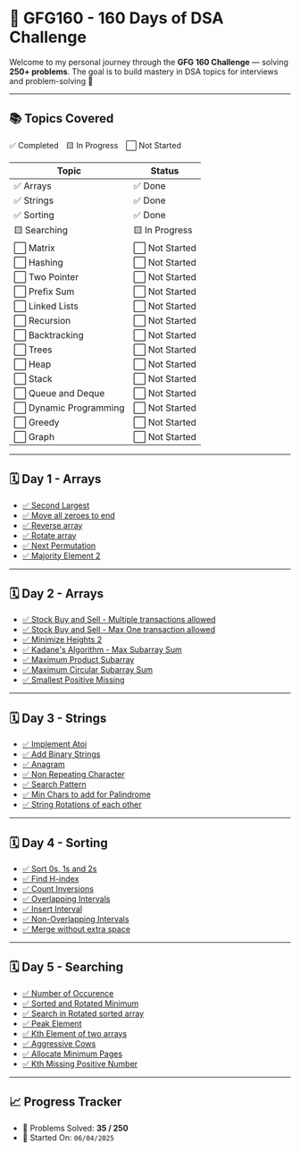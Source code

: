 # 📘 GFG160 - 160 Days of DSA Challenge

Welcome to my personal journey through the **GFG 160 Challenge** — solving **250+ problems**. The goal is to build mastery in DSA topics for interviews and problem-solving 🚀

---

## 📚 Topics Covered

✅ Completed 🟨 In Progress ⬜ Not Started

| Topic                  | Status         |
| ---------------------- | -------------- |
| ✅ Arrays              | ✅ Done        |
| ✅ Strings             | ✅ Done        |
| ✅ Sorting             | ✅ Done        |
| 🟨 Searching           | 🟨 In Progress |
| ⬜ Matrix              | ⬜ Not Started |
| ⬜ Hashing             | ⬜ Not Started |
| ⬜ Two Pointer         | ⬜ Not Started |
| ⬜ Prefix Sum          | ⬜ Not Started |
| ⬜ Linked Lists        | ⬜ Not Started |
| ⬜ Recursion           | ⬜ Not Started |
| ⬜ Backtracking        | ⬜ Not Started |
| ⬜ Trees               | ⬜ Not Started |
| ⬜ Heap                | ⬜ Not Started |
| ⬜ Stack               | ⬜ Not Started |
| ⬜ Queue and Deque     | ⬜ Not Started |
| ⬜ Dynamic Programming | ⬜ Not Started |
| ⬜ Greedy              | ⬜ Not Started |
| ⬜ Graph               | ⬜ Not Started |

---

## 🗓️ Day 1 - Arrays

- [✅ Second Largest](./01.Arrays/01_Second_Largest.cpp)
- [✅ Move all zeroes to end](./01.Arrays/02_Move_all_zeroes_to_end.cpp)
- [✅ Reverse array](./01.Arrays/03_Reverse_array.cpp)
- [✅ Rotate array](./01.Arrays/04_Rotate_Array.cpp)
- [✅ Next Permutation](./01.Arrays/05_Next_Permutation.cpp)
- [✅ Majority Element 2](./01.Arrays/06_Majority_element_2.cpp)

---

## 🗓️ Day 2 - Arrays

- [✅ Stock Buy and Sell - Multiple transactions allowed](./01.Arrays/07_Stock_Buy_and_Sell_multiple_transactions_allowed.cpp)
- [✅ Stock Buy and Sell - Max One transaction allowed](./01.Arrays/08_Stock_Buy_and_Sell_only_one_transaction.cpp)
- [✅ Minimize Heights 2](./01.Arrays/09_Minimize_the_heights_2.cpp)
- [✅ Kadane's Algorithm - Max Subarray Sum](./01.Arrays/10_Kadanes_algo.cpp)
- [✅ Maximum Product Subarray](./01.Arrays/11_Maximum_Product_subarray.cpp)
- [✅ Maximum Circular Subarray Sum](./01.Arrays/12_Max_Circular_Subarray_sum.cpp)
- [✅ Smallest Positive Missing](./01.Arrays/13_Smallest_positive_missing.cpp)

---

## 🗓️ Day 3 - Strings

- [✅ Implement Atoi](./02.Strings/01_Implement_Atoi.cpp)
- [✅ Add Binary Strings](./02.Strings/02_Add_Binary_Strings.cpp)
- [✅ Anagram](./02.Strings/03_Anagram.cpp)
- [✅ Non Repeating Character](./02_Strings/04_Non_Repeating_Character.cpp)
- [✅ Search Pattern](./02_Strings/05_Search_Pattern.cpp)
- [✅ Min Chars to add for Palindrome](./02_Strings/06_Min_Chars_to_add_for_Palindrome.cpp)
- [✅ String Rotations of each other](./02_Strings/07_String_Rotations_of_each_other.cpp)

---

## 🗓️ Day 4 - Sorting

- [✅ Sort 0s, 1s and 2s](./03_Sorting/01_Sort_0s_1s_2s.cpp)
- [✅ Find H-index](./03_Sorting/02_Find_H-index.cpp)
- [✅ Count Inversions](./03_Sorting/03_Count_Inversions.cpp)
- [✅ Overlapping Intervals](./03_Sorting/04_Overlapping_Intervals.cpp)
- [✅ Insert Interval](./03_Sorting/05_Insert_Interval.cpp)
- [✅ Non-Overlapping Intervals](./03_Sorting/06_Non_Overlapping_Intervals.cpp)
- [✅ Merge without extra space](./03_Sorting/07_Merge_without_extra_space.cpp)

---

## 🗓️ Day 5 - Searching

- [✅ Number of Occurence](./04_Searching/01_Number_of_Occurence.cpp)
- [✅ Sorted and Rotated Minimum](./04_Searching/02_Sorted_and_Rotated_Minimum.cpp)
- [✅ Search in Rotated sorted array](./04_Searching/03_Search_in_Rotated_sorted_array.cpp)
- [✅ Peak Element](./04_Searching/04_Peak_Element.cpp)
- [✅ Kth Element of two arrays](./04_Searching/05_Kth_element_of_two_arrays.cpp)
- [✅ Aggressive Cows](./04_Searching/06_Aggressive_cows.cpp)
- [✅ Allocate Minimum Pages](./04_Searching/07_Allocate_Minimum_Pages.cpp)
- [✅ Kth Missing Positive Number](./04_Searching/08_Kth_Missing_Positive_Number.cpp)

---

## 📈 Progress Tracker

- 🧠 Problems Solved: **35 / 250**
- 🚀 Started On: `06/04/2025`
